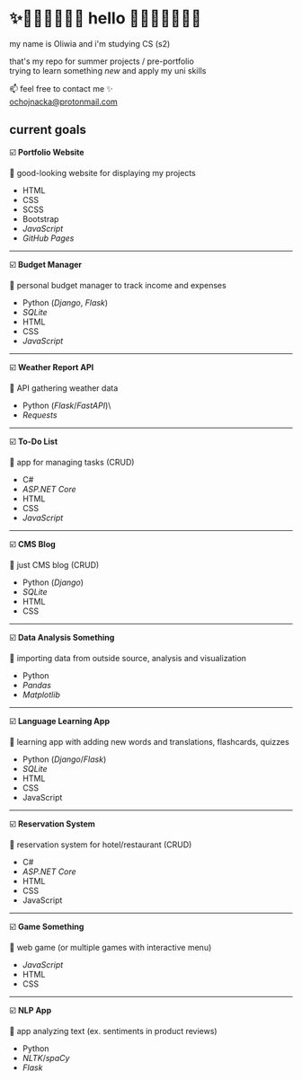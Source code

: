 # ✨💖🌈🍃🧚‍♀️🌺 hello 🌺🧚‍♀️🍃🌈💖✨
my name is Oliwia and i'm studying CS (s2)

that's my repo for summer projects / pre-portfolio  
trying to learn something _new_ and apply my uni skills

📫 feel free to contact me ✨  
<ochojnacka@protonmail.com>


## current goals

☑️ **Portfolio Website**

📌 good-looking website for displaying my projects
  * HTML
  * CSS
  * SCSS
  * Bootstrap
  *  _JavaScript_
  *  _GitHub Pages_
    
---

☑️ **Budget Manager**

📌 personal budget manager to track income and expenses
  * Python (_Django_, _Flask_)
  * _SQLite_
  * HTML
  * CSS
  * _JavaScript_
    
---

☑️ **Weather Report API**

📌 API gathering weather data
  * Python (_Flask_/_FastAPI_)\
  * _Requests_
    
---

☑️ **To-Do List**

📌 app for managing tasks (CRUD)
  * C#
  * _ASP.NET Core_
  * HTML
  * CSS
  * _JavaScript_
    
---

☑️ **CMS Blog**

📌 just CMS blog (CRUD)
  * Python (_Django_)
  * _SQLite_
  * HTML
  * CSS
    
---

☑️ **Data Analysis Something**

📌 importing data from outside source, analysis and visualization
  * Python
  * _Pandas_
  * _Matplotlib_
    
---

☑️ **Language Learning App**

📌 learning app with adding new words and translations, flashcards, quizzes
  * Python (_Django_/_Flask_)
  * _SQLite_
  * HTML
  * CSS
  * JavaScript
    
---

☑️ **Reservation System**

📌 reservation system for hotel/restaurant (CRUD)
  * C#
  * _ASP.NET Core_
  * HTML
  * CSS
  * JavaScript
    
---

☑️ **Game Something**

📌 web game (or multiple games with interactive menu)
  * _JavaScript_
  * HTML
  * CSS
    
---

☑️ **NLP App**

📌 app analyzing text (ex. sentiments in product reviews)
  * Python
  * _NLTK_/_spaCy_
  *  _Flask_

